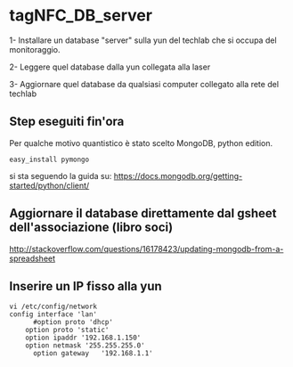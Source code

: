 # tagNFC_DB_server


 1- Installare un database "server" sulla yun del techlab che si occupa del monitoraggio.

 2- Leggere quel database dalla yun collegata alla laser

 3- Aggiornare quel database da qualsiasi computer collegato alla rete del techlab


## Step eseguiti fin'ora

Per qualche motivo quantistico è stato scelto MongoDB, python edition.

    easy_install pymongo

si sta seguendo la guida su: https://docs.mongodb.org/getting-started/python/client/

## Aggiornare il database direttamente dal gsheet dell'associazione (libro soci)

http://stackoverflow.com/questions/16178423/updating-mongodb-from-a-spreadsheet

## Inserire un IP fisso alla yun

    vi /etc/config/network
    config interface 'lan'
	      #option proto 'dhcp'
        option proto 'static'
        option ipaddr '192.168.1.150'
        option netmask '255.255.255.0'
	      option gateway   '192.168.1.1'
